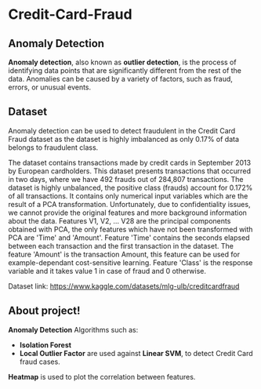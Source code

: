 # Credit-Card-Fraud
## Anomaly Detection
**Anomaly detection**, also known as **outlier detection**, is the process of identifying data points that are significantly different from the rest of the data. Anomalies can be caused by a variety of factors, such as fraud, errors, or unusual events.

## Dataset
Anomaly detection can be used to detect fraudulent in the Credit Card Fraud dataset as the dataset is highly imbalanced as only 0.17% of data belongs to fraudulent class.

The dataset contains transactions made by credit cards in September 2013 by European cardholders.
This dataset presents transactions that occurred in two days, where we have 492 frauds out of 284,807 transactions. The dataset is highly unbalanced, the positive class (frauds) account for 0.172% of all transactions.
It contains only numerical input variables which are the result of a PCA transformation. Unfortunately, due to confidentiality issues, we cannot provide the original features and more background information about the data. Features V1, V2, … V28 are the principal components obtained with PCA, the only features which have not been transformed with PCA are 'Time' and 'Amount'. Feature 'Time' contains the seconds elapsed between each transaction and the first transaction in the dataset. The feature 'Amount' is the transaction Amount, this feature can be used for example-dependant cost-sensitive learning. Feature 'Class' is the response variable and it takes value 1 in case of fraud and 0 otherwise.

Dataset link: https://www.kaggle.com/datasets/mlg-ulb/creditcardfraud

## About project!
**Anomaly Detection** Algorithms such as:
* **Isolation Forest**
* **Local Outlier Factor**
are used against **Linear SVM**, to detect Credit Card fraud cases.

**Heatmap** is used to plot the correlation between features.
